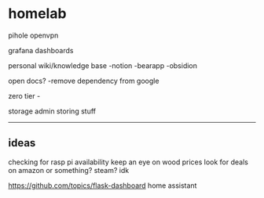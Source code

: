 # homelab

pihole
openvpn

grafana dashboards

personal wiki/knowledge base
-notion
-bearapp
-obsidion

open docs?
-remove dependency from google 

zero tier - 

storage admin storing stuff

-----------

ideas
----
checking for rasp pi availability 
keep an eye on wood prices
look for deals on amazon or something? steam? idk

https://github.com/topics/flask-dashboard
home assistant
